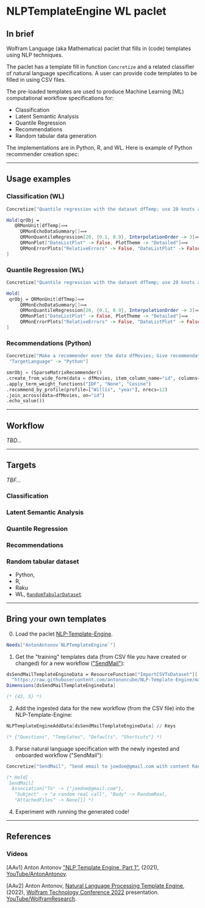 # NLPTemplateEngine WL paclet

## In brief

Wolfram Language (aka Mathematica) paclet that fills in (code) templates using NLP techniques.

The paclet has a template fill in function `Concretize` and a related classifier of natural language specifications.
A user can provide code templates to be filled in using CSV files.

The pre-loaded templates are used to produce Machine Learning (ML) computational workflow specifications for: 
- Classification
- Latent Semantic Analysis
- Quantile Regression
- Recommendations
- Random tabular data generation 


The implementations are in Python, R, and WL. Here is example of Python recommender creation spec:

-----

## Usage examples

### Classification (WL)

```mathematica
Concretize["Quantile regression with the dataset dfTemp; use 20 knots and the probabilities 0.1 and 0.9."]
```

```mathematica
Hold[qrObj = 
   QRMonUnit[dfTemp]⟹
     QRMonEchoDataSummary[]⟹
     QRMonQuantileRegression[20, {0.1, 0.9}, InterpolationOrder -> 3]⟹
     QRMonPlot["DateListPlot" -> False, PlotTheme -> "Detailed"]⟹
     QRMonErrorPlots["RelativeErrors" -> False, "DateListPlot" -> False, PlotTheme -> "Detailed"];
]
```

### Quantile Regression (WL)

```mathematica
Concretize["Quantile regression with the dataset dfTemp; use 20 knots and the probabilities 0.1 and 0.9."]
```

```mathematica
Hold[
 qrObj = QRMonUnit[dfTmep]⟹
     QRMonEchoDataSummary[]⟹
     QRMonQuantileRegression[20, {0.1, 0.9}, InterpolationOrder -> 3]⟹
     QRMonPlot["DateListPlot" -> False, PlotTheme -> "Detailed"]⟹
     QRMonErrorPlots["RelativeErrors" -> False, "DateListPlot" -> False, PlotTheme -> "Detailed"];
]
```


### Recommendations (Python)

```mathematica
Concretize["Make a recommender over the data dfMovies; Give recommendations for the profile actor:Willis and year:1995.", 
 "TargetLanguage" -> "Python"]
```

```python
smrObj = (SparseMatrixRecommender()
.create_from_wide_form(data = dfMovies, item_column_name="id", columns=None, add_tag_types_to_column_names=True, tag_value_separator=":")
.apply_term_weight_functions("IDF", "None", "Cosine")
.recommend_by_profile(profile=["Willis", "year"], nrecs=12)
.join_across(data=dfMovies, on="id")
.echo_value())
```

-----

## Workflow

*TBD...*

-----

## Targets

*TBF...*

### Classification

### Latent Semantic Analysis

### Quantile Regression

### Recommendations


### Random tabular dataset

- Python,  
- R,
- Raku
- WL, 
[`RandomTabularDataset`](https://resources.wolframcloud.com/FunctionRepository/resources/RandomTabularDataset/)



------

## Bring your own templates

0. Load the paclet [NLP-Template-Engine](https://resources.wolframcloud.com/PacletRepository/resources/AntonAntonov/NLPTemplateEngine/).
   

```mathematica
Needs["AntonAntonov`NLPTemplateEngine`"]
```

1. Get the "training" templates data (from CSV file you have created or changed) for a new workflow
   (["SendMail"](./TemplateData/dsQASParameters-SendMail.csv)):

```mathematica
dsSendMailTemplateEngineData = ResourceFunction["ImportCSVToDataset"][
  "https://raw.githubusercontent.com/antononcube/NLP-Template-Engine/main/TemplateData/dsQASParameters-SendMail.csv"];
Dimensions[dsSendMailTemplateEngineData]

(* {43, 5} *)
```

2. Add the ingested data for the new workflow (from the CSV file) into the NLP-Template-Engine:

```mathematica
NLPTemplateEngineAddData[dsSendMailTemplateEngineData] // Keys

(* {"Questions", "Templates", "Defaults", "Shortcuts"} *)
```

3. Parse natural language specification with the newly ingested and onboarded workflow ("SendMail"):

```mathematica
Concretize["SendMail", "Send email to joedoe@gmail.com with content RandomReal[343], and the subject this is a random real call.", PerformanceGoal -> "Speed"]

(* Hold[
 SendMail[
  Association["To" -> {"joedoe@gmail.com"}, 
   "Subject" -> "a random real call", "Body" -> RandomReal, 
   "AttachedFiles" -> None]]] *)
```

4. Experiment with running the generated code!

-----

## References

### Videos

[AAv1] Anton Antonov
["NLP Template Engine, Part 1"](https://www.youtube.com/watch?v=a6PvmZnvF9I), 
(2021), 
[YouTube/AntonAntonov](https://www.youtube.com/@AAA4prediction).

[AAv2] Anton Antonov,
[Natural Language Processing Template Engine](https://www.youtube.com/watch?v=IrIW9dB5sRM), 
(2022), 
[Wolfram Technology Conference 2022](https://www.wolfram.com/events/technology-conference/2022/) 
presentation. 
[YouTube/WolframResearch](https://www.youtube.com/@WolframResearch).
